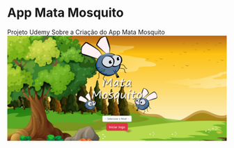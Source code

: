 # App Mata Mosquito
Projeto Udemy Sobre  a Criação do App Mata Mosquito
<img src="imagens/tela_inicial.png" alt = "tela inicial app mata mosquito">
